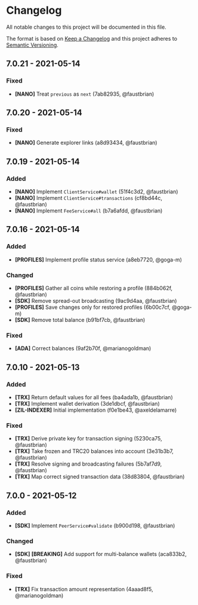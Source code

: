 # Changelog

All notable changes to this project will be documented in this file.

The format is based on [Keep a Changelog](http://keepachangelog.com/en/1.0.0/)
and this project adheres to [Semantic Versioning](http://semver.org/spec/v2.0.0.html).

## 7.0.21 - 2021-05-14

### Fixed

- **[NANO]** Treat `previous` as `next` (7ab82935, @faustbrian)

## 7.0.20 - 2021-05-14

### Fixed

- **[NANO]** Generate explorer links (a8d93434, @faustbrian)

## 7.0.19 - 2021-05-14

### Added

- **[NANO]** Implement `ClientService#wallet` (51f4c3d2, @faustbrian)
- **[NANO]** Implement `ClientService#transactions` (cf8bd44c, @faustbrian)
- **[NANO]** Implement `FeeService#all` (b7a6afdd, @faustbrian)

## 7.0.16 - 2021-05-14

### Added

- **[PROFILES]** Implement profile status service (a8eb7720, @goga-m)

### Changed

- **[PROFILES]** Gather all coins while restoring a profile (884b062f, @faustbrian)
- **[SDK]** Remove spread-out broadcasting (9ac9d4aa, @faustbrian)
- **[PROFILES]** Save changes only for restored profiles (6b00c7cf, @goga-m)
- **[SDK]** Remove total balance (b91bf7cb, @faustbrian)

### Fixed

- **[ADA]** Correct balances (9af2b70f, @marianogoldman)

## 7.0.10 - 2021-05-13

### Added

- **[TRX]** Return default values for all fees (ba4ada1b, @faustbrian)
- **[TRX]** Implement wallet derivation (3de1dbcf, @faustbrian)
- **[ZIL-INDEXER]** Initial implementation (f0e1be43, @axeldelamarre)

### Fixed

- **[TRX]** Derive private key for transaction signing (5230ca75, @faustbrian)
- **[TRX]** Take frozen and TRC20 balances into account (3e31b3b7, @faustbrian)
- **[TRX]** Resolve signing and broadcasting failures (5b7af7d9, @faustbrian)
- **[TRX]** Map correct signed transaction data (38d83804, @faustbrian)

## 7.0.0 - 2021-05-12

### Added

- **[SDK]** Implement `PeerService#validate` (b900d198, @faustbrian)

### Changed

- **[SDK]** **[BREAKING]** Add support for multi-balance wallets (aca833b2, @faustbrian)

### Fixed

- **[TRX]** Fix transaction amount representation (4aaad8f5, @marianogoldman)
